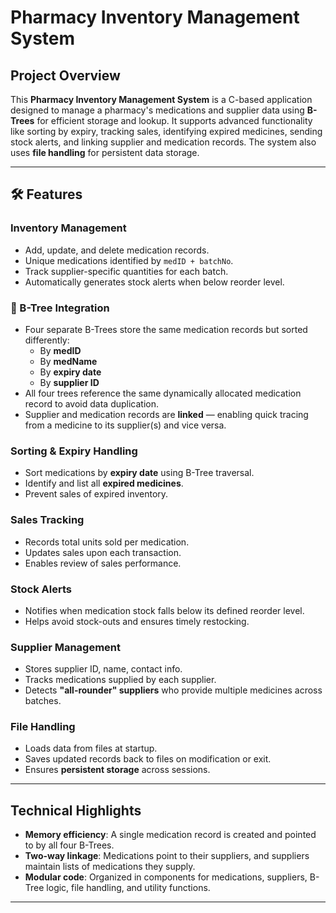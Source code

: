 # Pharmacy Inventory Management System

##  Project Overview

This **Pharmacy Inventory Management System** is a C-based application designed to manage a pharmacy's medications and supplier data using **B-Trees** for efficient storage and lookup. It supports advanced functionality like sorting by expiry, tracking sales, identifying expired medicines, sending stock alerts, and linking supplier and medication records. The system also uses **file handling** for persistent data storage.

---

## 🛠 Features

###  Inventory Management
- Add, update, and delete medication records.
- Unique medications identified by `medID + batchNo`.
- Track supplier-specific quantities for each batch.
- Automatically generates stock alerts when below reorder level.

### 🌲 B-Tree Integration
- Four separate B-Trees store the same medication records but sorted differently:
  - By **medID**
  - By **medName**
  - By **expiry date**
  - By **supplier ID**
- All four trees reference the same dynamically allocated medication record to avoid data duplication.
- Supplier and medication records are **linked** — enabling quick tracing from a medicine to its supplier(s) and vice versa.

###  Sorting & Expiry Handling
- Sort medications by **expiry date** using B-Tree traversal.
- Identify and list all **expired medicines**.
- Prevent sales of expired inventory.

###  Sales Tracking
- Records total units sold per medication.
- Updates sales upon each transaction.
- Enables review of sales performance.

###  Stock Alerts
- Notifies when medication stock falls below its defined reorder level.
- Helps avoid stock-outs and ensures timely restocking.

###  Supplier Management
- Stores supplier ID, name, contact info.
- Tracks medications supplied by each supplier.
- Detects **"all-rounder" suppliers** who provide multiple medicines across batches.

###  File Handling
- Loads data from files at startup.
- Saves updated records back to files on modification or exit.
- Ensures **persistent storage** across sessions.

---

##  Technical Highlights

- **Memory efficiency**: A single medication record is created and pointed to by all four B-Trees.
- **Two-way linkage**: Medications point to their suppliers, and suppliers maintain lists of medications they supply.
- **Modular code**: Organized in components for medications, suppliers, B-Tree logic, file handling, and utility functions.

---

